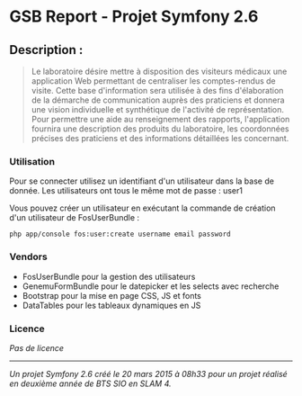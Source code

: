 # GSB Report - Projet Symfony 2.6

## Description :
>Le laboratoire désire mettre à disposition des visiteurs médicaux une application Web permettant de centraliser les comptes-rendus de visite. Cette base d'information sera utilisée à des fins d'élaboration de la démarche de communication auprès des praticiens et donnera une vision individuelle et synthétique de l'activité de représentation.
Pour permettre une aide au renseignement des rapports, l'application fournira une description des produits du laboratoire, les coordonnées précises des praticiens et des informations détaillées les concernant. 


### Utilisation
Pour se connecter utilisez un identifiant d'un utilisateur dans la base de donnée.
Les utilisateurs ont tous le même mot de passe : user1

Vous pouvez créer un utilisateur en exécutant la commande de création d'un utilisateur de FosUserBundle  :

 `php app/console fos:user:create username email password`


### Vendors
- FosUserBundle pour la gestion des utilisateurs
- GenemuFormBundle pour le datepicker et les selects avec recherche
- Bootstrap pour la mise en page CSS, JS et fonts
- DataTables pour les tableaux dynamiques en JS

### Licence
*Pas de licence*

***
*Un projet Symfony 2.6 créé le 20 mars 2015 à 08h33 pour un projet réalisé en deuxième année de BTS SIO en SLAM 4.*
